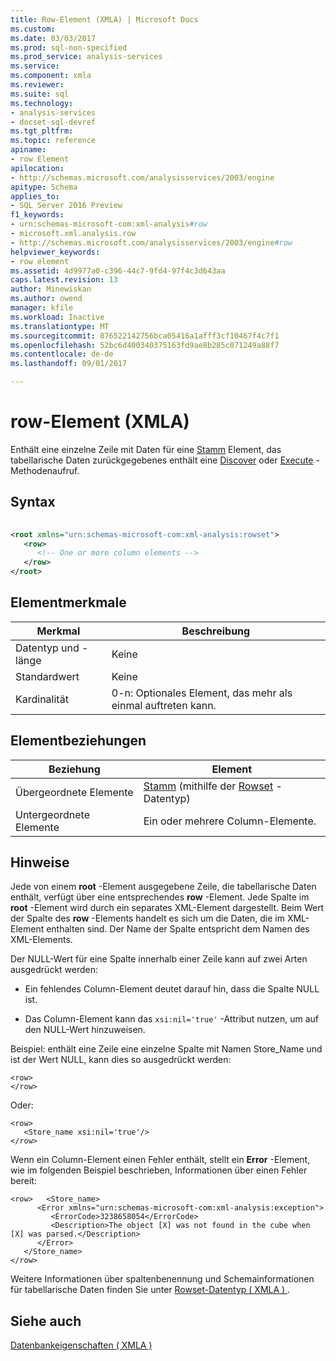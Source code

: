 ```yaml
---
title: Row-Element (XMLA) | Microsoft Docs
ms.custom: 
ms.date: 03/03/2017
ms.prod: sql-non-specified
ms.prod_service: analysis-services
ms.service: 
ms.component: xmla
ms.reviewer: 
ms.suite: sql
ms.technology:
- analysis-services
- docset-sql-devref
ms.tgt_pltfrm: 
ms.topic: reference
apiname:
- row Element
apilocation:
- http://schemas.microsoft.com/analysisservices/2003/engine
apitype: Schema
applies_to:
- SQL Server 2016 Preview
f1_keywords:
- urn:schemas-microsoft-com:xml-analysis#row
- microsoft.xml.analysis.row
- http://schemas.microsoft.com/analysisservices/2003/engine#row
helpviewer_keywords:
- row element
ms.assetid: 4d9977a0-c396-44c7-9fd4-97f4c3d643aa
caps.latest.revision: 13
author: Minewiskan
ms.author: owend
manager: kfile
ms.workload: Inactive
ms.translationtype: MT
ms.sourcegitcommit: 876522142756bca05416a1afff3cf10467f4c7f1
ms.openlocfilehash: 52bc6d400340375163fd9ae8b285c071249a88f7
ms.contentlocale: de-de
ms.lasthandoff: 09/01/2017

---
```

# <a name="row-element-xmla"></a>row-Element (XMLA)
  Enthält eine einzelne Zeile mit Daten für eine [Stamm](../../../analysis-services/xmla/xml-elements-properties/root-element-xmla.md) Element, das tabellarische Daten zurückgegebenes enthält eine [Discover](../../../analysis-services/xmla/xml-elements-methods-discover.md) oder [Execute](../../../analysis-services/xmla/xml-elements-methods-execute.md) -Methodenaufruf.  
  
## <a name="syntax"></a>Syntax  
  
```xml  
  
<root xmlns="urn:schemas-microsoft-com:xml-analysis:rowset">  
   <row>  
      <!-- One or more column elements -->  
   </row>  
</root>  
```  
  
## <a name="element-characteristics"></a>Elementmerkmale  
  
|Merkmal|Beschreibung|  
|--------------------|-----------------|  
|Datentyp und -länge|Keine|  
|Standardwert|Keine|  
|Kardinalität|0-n: Optionales Element, das mehr als einmal auftreten kann.|  
  
## <a name="element-relationships"></a>Elementbeziehungen  
  
|Beziehung|Element|  
|------------------|-------------|  
|Übergeordnete Elemente|[Stamm](../../../analysis-services/xmla/xml-elements-properties/root-element-xmla.md) (mithilfe der [Rowset](../../../analysis-services/xmla/xml-data-types/rowset-data-type-xmla.md) -Datentyp)|  
|Untergeordnete Elemente|Ein oder mehrere Column-Elemente.|  
  
## <a name="remarks"></a>Hinweise  
 Jede von einem **root** -Element ausgegebene Zeile, die tabellarische Daten enthält, verfügt über eine entsprechendes **row** -Element. Jede Spalte im **root** -Element wird durch ein separates XML-Element dargestellt. Beim Wert der Spalte des **row** -Elements handelt es sich um die Daten, die im XML-Element enthalten sind. Der Name der Spalte entspricht dem Namen des XML-Elements.  
  
 Der NULL-Wert für eine Spalte innerhalb einer Zeile kann auf zwei Arten ausgedrückt werden:  
  
-   Ein fehlendes Column-Element deutet darauf hin, dass die Spalte NULL ist.  
  
-   Das Column-Element kann das `xsi:nil='true'` -Attribut nutzen, um auf den NULL-Wert hinzuweisen.  
  
 Beispiel: enthält eine Zeile eine einzelne Spalte mit Namen Store_Name und ist der Wert NULL, kann dies so ausgedrückt werden:  
  
```  
<row>  
</row>  
```  
  
 Oder:  
  
```  
<row>  
   <Store_name xsi:nil='true'/>  
</row>  
```  
  
 Wenn ein Column-Element einen Fehler enthält, stellt ein **Error** -Element, wie im folgenden Beispiel beschrieben, Informationen über einen Fehler bereit:  
  
```  
<row>   <Store_name>  
      <Error xmlns="urn:schemas-microsoft-com:xml-analysis:exception">  
         <ErrorCode>3238658054</ErrorCode>  
         <Description>The object [X] was not found in the cube when [X] was parsed.</Description>  
      </Error>  
   </Store_name>  
</row>  
```  
  
 Weitere Informationen über spaltenbenennung und Schemainformationen für tabellarische Daten finden Sie unter [Rowset-Datentyp &#40; XMLA &#41; ](../../../analysis-services/xmla/xml-data-types/rowset-data-type-xmla.md).  
  
## <a name="see-also"></a>Siehe auch  
 [Datenbankeigenschaften &#40; XMLA &#41;](../../../analysis-services/xmla/xml-elements-properties/xml-elements-properties.md)  
  
  


